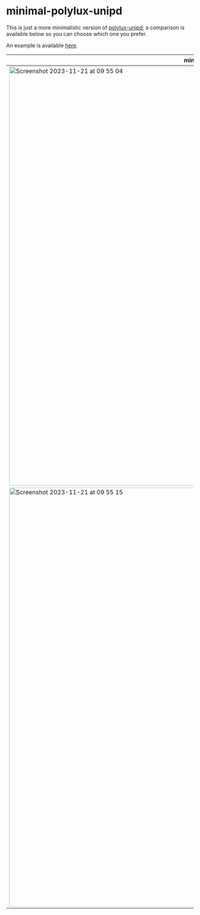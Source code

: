# minimal-polylux-unipd

This is just a more minimalistic version of [polylux-unipd](https://github.com/augustozanellato/polylux-unipd); a comparison is available below so you can choose which one you prefer.

An example is available [here](./slides.pdf).

|minimal-polylux-unipd|polylux-unipd|
|---|---|
|<img width="1123" alt="Screenshot 2023-11-21 at 09 55 04" src="https://github.com/ennioitaliano/typst-presentation-unipd/assets/47503625/05a98964-f91f-4a44-b676-7c7200a58064">|<img width="1123" alt="Screenshot 2023-11-21 at 09 40 45" src="https://github.com/ennioitaliano/typst-presentation-unipd/assets/47503625/e517a9bd-a984-4e7e-a8a3-ac7773350f99">|
|<img width="1123" alt="Screenshot 2023-11-21 at 09 55 15" src="https://github.com/ennioitaliano/typst-presentation-unipd/assets/47503625/7c9c9267-9fab-47b5-992e-95db1c4f840c">|<img width="1123" alt="Screenshot 2023-11-21 at 09 55 55" src="https://github.com/ennioitaliano/typst-presentation-unipd/assets/47503625/03389f9b-10e0-45c0-9ee2-d3b9fc2d275d">|
